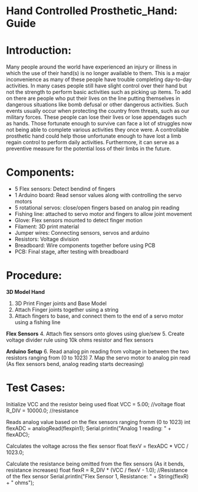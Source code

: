 # Hand Controlled Prosthetic_Hand: Guide

# Introduction:
Many people around the world have experienced an injury or illness in which the use of their hand(s) is no longer available to them. This is a major inconvenience as many of these people have trouble completing day-to-day activities. In many cases people still have slight control over their hand but not the strength to perform basic activities such as picking up items. To add on there are people who put their lives on the line putting themselves in dangerous situations like bomb defusal or other dangerous activities. Such events usually occur when protecting the country from threats, such as our military forces. These people can lose their lives or lose appendages such as hands. Those fortunate enough to survive can face a lot of struggles now not being able to complete various activities they once were. A controllable prosthetic hand could help those unfortunate enough to have lost a limb regain control to perform daily activities. Furthermore, it can serve as a preventive measure for the potential loss of their limbs in the future.

# Components: 
- 5 Flex sensors: Detect bendind of fingers
- 1 Arduino board: Read sensor values along with controlling the servo motors
- 5 rotational servos: close/open fingers based on analog pin reading
- Fishing line: attached to servo motor and fingers to allow joint movement
- Glove: Flex sensors mounted to detect finger motion
- Filament: 3D print material
- Jumper wires: Connecting sensors, servos and arduino
- Resistors: Voltage division
- Breadboard: Wire components together before using PCB
- PCB: Final stage, after testing with breadboard

# Procedure:
__3D Model Hand__
1. 3D Print Finger joints and Base Model
2. Attach Finger joints together using a string
3. Attach fingers to base, and connect them to the end of a servo motor using a fishing line

__Flex Sensors__
4. Attach flex sensors onto gloves using glue/sew
5. Create voltage divider rule using 10k ohms resistor and flex sensors

__Arduino Setup__
6. Read analog pin reading from voltage in between the two resistors ranging from (0 to 1023)
7. Map the servo motor to analog pin read (As flex sensors bend, analog reading starts decreasing)

# Test Cases:
Initialize VCC and the resistor being used 
float VCC = 5.00;		      //voltage
float R_DIV = 10000.0;    //resistance

Reads analog value based on the flex sensors ranging fromm (0 to 1023)
int flexADC = analogRead(flexpin1);
Serial.println("Analog 1 reading: " + flexADC);

Calculates the voltage across the flex sensor
float flexV = flexADC * VCC / 1023.0;

Calculate the resistance being omitted from the flex sensors (As it bends, resistance increases)
float flexR = R_DIV * (VCC / flexV - 1.0);    //Resistance of the flex sensor
Serial.println("Flex Sensor 1, Resistance: " + String(flexR) + " ohms");


